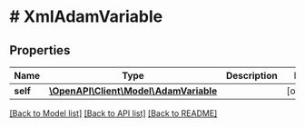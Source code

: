 # # XmlAdamVariable

## Properties

Name | Type | Description | Notes
------------ | ------------- | ------------- | -------------
**self** | [**\OpenAPI\Client\Model\AdamVariable**](AdamVariable.md) |  | [optional]

[[Back to Model list]](../../README.md#models) [[Back to API list]](../../README.md#endpoints) [[Back to README]](../../README.md)
